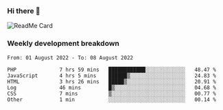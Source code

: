 ### Hi there 👋

<!--
**itzcy/itzcy** is a ✨ _special_ ✨ repository because its `README.md` (this file) appears on your GitHub profile.

Here are some ideas to get you started:

- 🔭 I’m currently working on ...
- 🌱 I’m currently learning ...
- 👯 I’m looking to collaborate on ...
- 🤔 I’m looking for help with ...
- 💬 Ask me about ...
- 📫 How to reach me: ...
- 😄 Pronouns: ...
- ⚡ Fun fact: ...
-->
![ReadMe Card](https://github-readme-stats.vercel.app/api?username=itzcy&show_icons=true&title_color=2d3198&icon_color=797cb8&text_color=24292e&bg_color=f6f8fa)

### Weekly development breakdown
<!--START_SECTION:waka-->

```text
From: 01 August 2022 - To: 08 August 2022

PHP              7 hrs 59 mins   ████████████░░░░░░░░░░░░░   48.47 %
JavaScript       4 hrs 5 mins    ██████▒░░░░░░░░░░░░░░░░░░   24.83 %
HTML             3 hrs 26 mins   █████▒░░░░░░░░░░░░░░░░░░░   20.91 %
Log              46 mins         █▒░░░░░░░░░░░░░░░░░░░░░░░   04.68 %
CSS              7 mins          ▒░░░░░░░░░░░░░░░░░░░░░░░░   00.77 %
Other            1 min           ░░░░░░░░░░░░░░░░░░░░░░░░░   00.14 %
```

<!--END_SECTION:waka-->
